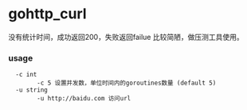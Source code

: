 # gohttp_curl

没有统计时间，成功返回200，失败返回failue
比较简陋，做压测工具使用。

### usage

      -c int
            -c 5 设置并发数，单位时间内的goroutines数量 (default 5)
      -u string
            -u http://baidu.com 访问url
